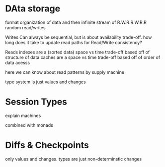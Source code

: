 
# DAta storage

format
organization of data
and then infinite stream of R.W.R.R.W.R.R random read/writes

Writes
Can always be sequential, but is about availability trade-off. how long does it take to update read paths for Read/Write consistency?

Reads
indexes are a (sorted data) space vs time trade-off based off of structure of data
caches are a space vs time trade-off based off of order of data acesss

here we can know about read patterns by supply machine

type system is just values and changes


# Session Types

explain machines

combined with monads


# Diffs & Checkpoints

only values and changes. types are just non-determinstic changes
